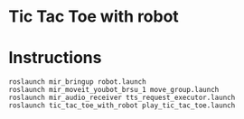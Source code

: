 # Tic Tac Toe with robot

# Instructions

```
roslaunch mir_bringup robot.launch
roslaunch mir_moveit_youbot_brsu_1 move_group.launch
roslaunch mir_audio_receiver tts_request_executor.launch
roslaunch tic_tac_toe_with_robot play_tic_tac_toe.launch
```
